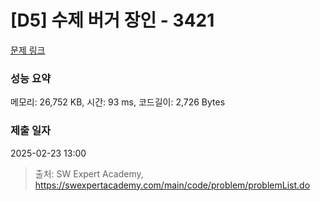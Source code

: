 # [D5] 수제 버거 장인 - 3421 

[문제 링크](https://swexpertacademy.com/main/code/problem/problemDetail.do?contestProbId=AWErcQmKy6kDFAXi) 

### 성능 요약

메모리: 26,752 KB, 시간: 93 ms, 코드길이: 2,726 Bytes

### 제출 일자

2025-02-23 13:00



> 출처: SW Expert Academy, https://swexpertacademy.com/main/code/problem/problemList.do